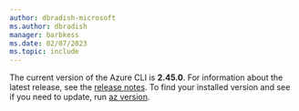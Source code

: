 ```yaml
---
author: dbradish-microsoft
ms.author: dbradish
manager: barbkess
ms.date: 02/07/2023
ms.topic: include
---
```


The current version of the Azure CLI is __2.45.0__. For information about the latest release, see the [release notes](../release-notes-azure-cli.md). To find your installed version and see if you need to update, run [az version](/cli/azure/reference-index#az_version).
